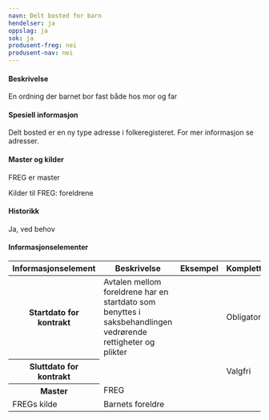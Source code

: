 ```yaml
---
navn: Delt bosted for barn
hendelser: ja
oppslag: ja
sok: ja
produsent-freg: nei
produsent-nav: nei
---
```


#### Beskrivelse

En ordning der barnet bor fast både hos mor og far

#### Spesiell informasjon

Delt bosted er en ny type adresse i folkeregisteret. For mer informasjon se adresser. 

#### Master og kilder

FREG er master

Kilder til FREG: foreldrene

#### Historikk

Ja, ved behov

#### Informasjonselementer

<table class="table">
  <thead>
    <tr>
      <th>Informasjonselement</th>
      <th>Beskrivelse</th>
      <th>Eksempel</th>
      <th>Kompletthet</th>
      <th>Kvalitet</th>
    </tr>
  </thead>
  
  <tbody>
    <tr>
      <th scope="row">Startdato for kontrakt</th>
      <td>Avtalen mellom foreldrene har en startdato som benyttes i saksbehandlingen vedrørende rettigheter og plikter</td>
      <td></td>
      <td>Obligatorisk</td>
      <td>Ikke analystert enda</td>
    </tr>
    <tr>
      <th scope=row>Sluttdato for kontrakt</th>
      <td></td>
      <td></td>
      <td>Valgfri</td>
      <td></td>
    </tr>
    <tr>
      <th scope="row">Master</th>
      <td>FREG</td>
      <td></td>
      <td></td>
      <td></td>
    </tr>
    <tr>
      <td>FREGs kilde</td>
      <td>Barnets foreldre</td>
      <td></td>
      <td></td>
      <td></td>
    </tr>
   </tbody>


